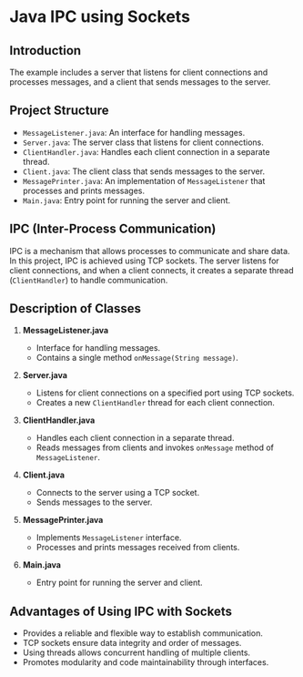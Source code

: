 # Java IPC using Sockets

## Introduction
The example includes a server that listens for client connections and processes messages, and a client that sends messages to the server.

## Project Structure
- `MessageListener.java`: An interface for handling messages.
- `Server.java`: The server class that listens for client connections.
- `ClientHandler.java`: Handles each client connection in a separate thread.
- `Client.java`: The client class that sends messages to the server.
- `MessagePrinter.java`: An implementation of `MessageListener` that processes and prints messages.
- `Main.java`: Entry point for running the server and client.

## IPC (Inter-Process Communication)
IPC is a mechanism that allows processes to communicate and share data. In this project, IPC is achieved using TCP sockets. The server listens for client connections, and when a client connects, it creates a separate thread (`ClientHandler`) to handle communication.

## Description of Classes
1. **MessageListener.java**
   - Interface for handling messages.
   - Contains a single method `onMessage(String message)`.

2. **Server.java**
   - Listens for client connections on a specified port using TCP sockets.
   - Creates a new `ClientHandler` thread for each client connection.

3. **ClientHandler.java**
   - Handles each client connection in a separate thread.
   - Reads messages from clients and invokes `onMessage` method of `MessageListener`.

4. **Client.java**
   - Connects to the server using a TCP socket.
   - Sends messages to the server.

5. **MessagePrinter.java**
   - Implements `MessageListener` interface.
   - Processes and prints messages received from clients.

6. **Main.java**
   - Entry point for running the server and client.

## Advantages of Using IPC with Sockets
- Provides a reliable and flexible way to establish communication.
- TCP sockets ensure data integrity and order of messages.
- Using threads allows concurrent handling of multiple clients.
- Promotes modularity and code maintainability through interfaces.

